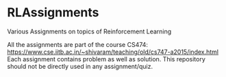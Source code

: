 # RLAssignments
Various Assignments on topics of Reinforcement Learning 

All the assignments are part of the course CS474: https://www.cse.iitb.ac.in/~shivaram/teaching/old/cs747-a2015/index.html
Each assignment contains problem as well as solution. This repository should not be directly used in any assignment/quiz. 
